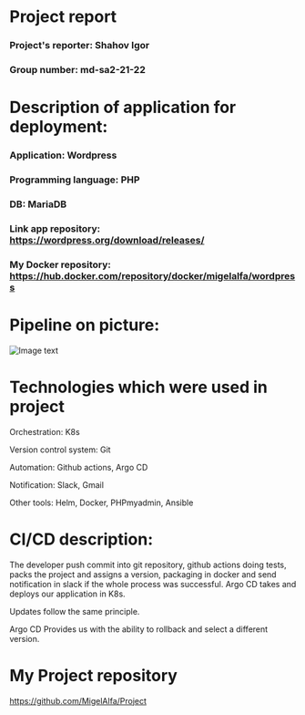 # Project report #

### Project's reporter: Shahov Igor ###

### Group number: md-sa2-21-22 ###

# Description of application for deployment: #

### Application: Wordpress ###

### Programming language: PHP ###

### DB: MariaDB ###

### Link app repository: https://wordpress.org/download/releases/ ###

### My Docker repository: https://hub.docker.com/repository/docker/migelalfa/wordpress ###



# Pipeline on picture: #

![Image text](https://github.com/MigelAlfa/my-projeckt/blob/main/pipeline.png)

# Technologies which were used in project #

Orchestration: K8s

Version control system: Git

Automation: Github actions, Argo CD

Notification: Slack, Gmail

Other tools: Helm, Docker, PHPmyadmin, Ansible


# CI/CD description: #

The developer push commit into  git repository, github actions doing tests, packs the project and assigns a version, packaging in docker and send notification in slack if the whole process was successful. Argo CD takes and deploys our application in K8s.

Updates follow the same principle.

Argo CD Provides us with the ability to rollback and select a different version.

# My Project repository #

https://github.com/MigelAlfa/Project

